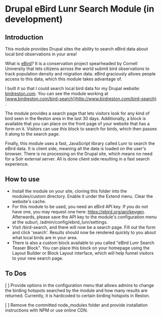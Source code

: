 # Drupal eBird Lunr Search Module (in development)

## Introduction
This module provides Drupal sites the ability to search eBird data about local bird observations in your area!  

What is [eBird](http://www.ebird.org)?  It is a conservation project spearheaded by Cornell University that lets citizens across the world submit bird observations to track population density and migration data.  eBird graciously allows people access to this data, which this module takes advantage of.

I built it so that I could search local bird data for my Drupal website: [birdreston.com](http://www.birdreston.com).  You can see the module working at [www.birdreston.com/bird-search](http://www.birdreston.com/bird-search) . 

The module provides a search page that lets visitors look for any kind of bird seen in the Reston area in the last 30 days.  Additionally, a block is available that you can place on the front page of your website that has a form on it.  Visitors can use this block to search for birds, which then passes it along to the search page.

Finally, this module uses a fast, JavaScript library called Lunr to search the eBird data.  It is client side, meaning all the data is loaded on the user's browser.  There is no processing on the Drupal site, which means no need for a Solr external server.  All is done client side resulting in a fast search experience.

## How to use
* Install the module on your site, cloning this folder into the modules/custom directory.  Enable it under the Extend menu. Clear the website's cache.
* For this module to be used, you need an eBird API key.  If you do not have one, you may request one here: https://ebird.org/api/keygen. Afterwards, please save the API key to the module's configuration menu at the suburl, /admin/config/ebird_lunr/settings.
* Visit /bird-search, and there will now be a search page.  Fill out the form and click 'search'.  Results should now be rendered quickly to you about what local birds are in your area.
* There is also a custom block available to you called "eBird Lunr Search Teaser Block".  You can place this block on your homepage using the Layout Builder or Block Layout interface, which will help funnel visitors to your new search page.  

## To Dos
[ ] Provide options in the configuration menu that allows admins to change the birding hotspots searched by the module and how many results are returned.  Currently, it is hardcoded to certain birding hotspots in Reston.

[ ] Remove the committed node_modules folder and provide installation instructions with NPM or use online CDN.

